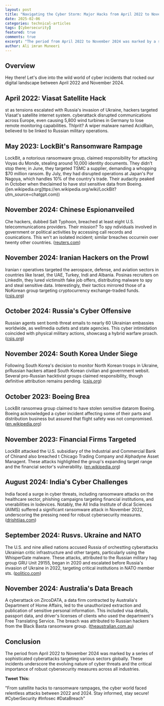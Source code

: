 ```yaml
---
layout: post
title: "Navigating the Cyber Storm: Major Hacks from April 2022 to November 2024"
date: 2025-02-06
categories: technical-articles
tags: [Cybersecurity]
featured: true
comments: true
excerpt: "The period from April 2022 to November 2024 was marked by a series of sophisticated cyberattacks targeting various sectors globally."
author: Ali imran Muneeri
---
```


## Overview

Hey there! Let's dive into the wild world of cyber incidents that rocked our digital landscape between April 2022 and November 2024.

## **April 2022: Viasat Satellite Hack**

st as tensions escalated with Russia's invasion of Ukraine, hackers targeted Viasat's satellite internet system. cyberattack disrupted communications across Europe, even causing 5,800 wind turbines in Germany to lose remote monitoring capabilities. Thlprit? A wiper malware named AcidRain, believed to be linked to Russian military operations. 

## **May 2023: LockBit's Ransomware Rampage**

LockBit, a notorious ransomware group, claimed responsibility for attacking Voyas du Monde, stealing around 10,000 identity documents. They didn't stop there; in June, they targeted TSMC a supplier, demanding a whopping $70 million ransom. By July, they had disrupted operations at Japan's Por Nagoya, which handles 10% of the country's trade. Their audacity peaked in October when theclaimed to have stol sensitive data from Boeing. ([en.wikipedia.org]ttps://en.wikipedia.org/wiki/LockBit?utm_source=chatgpt.com))

## **November 2024: Chinese Espionanveiled**

Che hackers, dubbed Salt Typhoon, breached at least eight U.S. telecommunications providers. Their mission? To spy ndividuals involved in government or political activities by accessing call records and counications. This wn't an isolated incident; similar breaches occurrein over twenty other countries. ([reuters.com](https://www.reuters.com/technology/cybersecurity/china-affiliated-actors-compromised-networkstiple-telecom-companies-us-says-2024-11-13/?utm_source=chatgpt.com))

## **November 2024: Iranian Hackers on the Prowl**

Iranian r operatives targeted the aerospace, defense, and aviation sectors in countries like Israel, the UAE, Turkey, Indi and Albania. Posinas recruiters on LinkedIn, they lured victimsith fake job offers, distributing malware to spy and steal sensitive data. Interestingly, their tactics mirrored those of a NoKorean group targeting cryptocurrency exchange-traded funds. ([csis.org](https://www.csis.org/programstrategic-technologi-program/significant-cyber-incidents?utm_sour=chatgpt.com))

## **October 2024: Russia's Cyber Offensive**

Russian agents sent bomb threat emails to nearly 60 Ukrainian embassies worldwide, as wellmedia outlets and state agencies. This cyber intimidation coincided with physical military actions, showcasg a hybrid warfare proach. ([csis.org](https://www.cs.org/programs/strategic-technologies-program/significant-cyber-incidents?uource=chatgpt.com))

## **November 2024: South Korea Under Siege**

Following South Korea's decision to monitor North Korean troops in Ukraine, prRussian hackers attaed South Korean civilian and government websit. Several pro-Russian hacktivist groups claimed responsibility, though definitive attribution remains pending. ([csis.org](https://www.csis.org/programs/strategechnologies-program/significant-cyber-incidents?utm_source=chatgpt.com))

## **October 2023: Boeing Brea**

LockBit ransomwa group claimed to have stolen sensitive datarom Boeing. Boeing acknowledged a cyber incident affecting some of their parts and distribution business but assured that flight safety was not compromised. ([en.wikipedia.org](https://chatgpt.com/c/htt/en.wikipedia.org/wiki/LockBit?utm_source=chatgpt.com))

## **November 2023: Financial Firms Targeted**

LockBit attacked the U.S. subsidiary of the Industrial and Commercial Bank of Chinand also breached t Chicago Trading Company and Alphadyne Asset Managent. These attacks highlighted the group's expanding target range and the financial sector's vulnerability. ([en.wikipedia.org](https://en.wikipedia.org/wiki/LockBit?utm_sourcetgpt.com))

## **August 2024: India's Cyber Challenges**

India faced a surge in cyber threats, including ransomware attacks on the healthcare sector, phishing campaigns targeting financial institutions, and vnerabilities in Iodevices. Notably, the All India Institute of dical Sciences (AIIMS) suffered a significant ransomware attack in November 2022, underscoring the pressing need for robust cybersecurity measures. ([drishtiias.com](https://www.htiias.com/current-affairs-news-analysis-editorials/news-editorials/13-08-2024?utm_source=chatgpt.com))

## **September 2024: Rusvs. Ukraine and NATO**

The U.S. and nine allied nations accused Russia of orchestting cyberattacks Ukrainian critic infrastructure and other targets, particularly using the WhisperGate malware. These attacks, attributed to the Russian military hag group GRU Unit 29155, began in 2020 and escalated before Russia's invasion of Ukraine in 2022, targeting critical institutions in NATO member sts. ([politico.com](https://www.politico.com/news/2024/09/05/us-allied-nations-russia-cyberattacks-ukraine-nato-00177542?utm_source=chatgpt.com))

## **November 2024: Australia's Data Breach**

A cyberattack on ZircoDATA, a data firm contracted by Australia's Department of Home Affairs, led to the unauthorized extraction and publication of sensitive personal information. This included visa details, passport data, and driver's licenses of clients who used the department's Free Translating Service. The breach was attributed to Russian hackers from the Black Basta ransomware group. ([theaustralian.com.au](https://www.theaustralian.com.au/nation/politics/home-affairs-warns-visa-and-passport-details-compromised-by-cyber-attack/news-story/d7300dac57c2cebbe355882a0b1f5123?utm_source=chatgpt.com))

## **Conclusion**

The period from April 2022 to November 2024 was marked by a series of sophisticated cyberattacks targeting various sectors globally. These incidents underscore the evolving nature of cyber threats and the critical importance of robust cybersecurity measures across all industries.

**Tweet This:**

"From satellite hacks to ransomware rampages, the cyber world faced relentless attacks between 2022 and 2024. Stay informed, stay secure! #CyberSecurity #Infosec #DataBreach"
